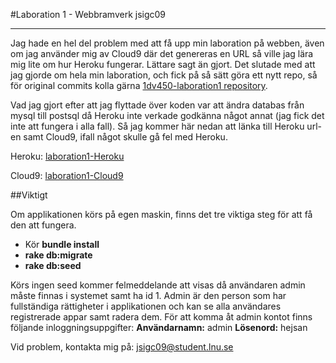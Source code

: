 #Laboration 1 - Webbramverk
jsigc09

----

Jag hade en hel del problem med att få upp min laboration på webben, även om jag använder mig av Cloud9 där det genereras en URL så ville jag lära mig lite om hur Heroku fungerar. Lättare sagt än gjort.
Det slutade med att jag gjorde om hela min laboration, och fick på så sätt göra ett nytt repo, så för original commits kolla gärna [1dv450-laboration1 repository](https://github.com/JuliaSivartsson/1dv450laboration1-cloud9).

Vad jag gjort efter att jag flyttade över koden var att ändra databas från mysql till postsql då Heroku inte verkade godkänna något annat (jag fick det inte att fungera i alla fall).
Så jag kommer här nedan att länka till Heroku url-en samt Cloud9, ifall något skulle gå fel med Heroku.

Heroku: [laboration1-Heroku](https://arcane-harbor-88997.herokuapp.com/)

Cloud9: [laboration1-Cloud9](https://testforheroku-juliasivartsson.c9users.io/)

##Viktigt

Om applikationen körs på egen maskin, finns det tre viktiga steg för att få den att fungera.
* Kör **bundle install**
* **rake db:migrate**
* **rake db:seed**

Körs ingen seed kommer felmeddelande att visas då användaren admin måste finnas i systemet samt ha id 1.
Admin är den person som har fullständiga rättigheter i applikationen och kan se alla användares registrerade appar samt radera dem.
För att komma åt admin kontot finns följande inloggningsuppgifter:
**Användarnamn:** admin
**Lösenord:** hejsan

Vid problem, kontakta mig på: jsigc09@student.lnu.se
